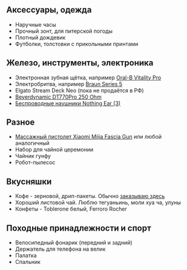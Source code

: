 ## Аксессуары, одежда

- Наручные часы
- Прочный зонт, для питерской погоды
- Плотный дождевик
- Футболки, толстовки с прикольными принтами

## Железо, инструменты, электроника

- Электронная зубная щётка, например [Oral-B Vitality Pro](https://market.yandex.ru/cc/g529yJy)
- Электробритва, например [Braun Series 5](https://market.yandex.ru/cc/1X4Cwmh)
- Elgato Stream Deck Neo (пока не продаётся в РФ)
- [Beyerdynamic DT770Pro 250 Ohm](https://market.yandex.ru/cc/m3dp0T9)
- [Беспроводные наушники Nothing Ear (3)](https://market.yandex.ru/cc/vpO1Q9v)

## Разное

- [Массажный пистолет Xiaomi Mijia Fascia Gun](https://market.yandex.ru/product--/993934281?show-uid=16870763895249382011106001&context=search&sku=101362599589) или любой аналогичный
- Набор для чайной церемонии
- Чайник гунфу
- Робот-пылесос

## Вкусняшки

- Кофе - зерновой, дрип-пакеты. Обычно [заказываю здесь](https://shop.tastycoffee.ru/)
- Хороший листовой чай. Люблю тегуаньинь, моли хуа ча, улуны
- Конфеты - Toblerone белый, Ferroro Rocher

## Походные принадлежности и спорт

- Велосипедный фонарик (передний и задний)
- Держатель для телефона на велик
- Палатка
- Спальник
